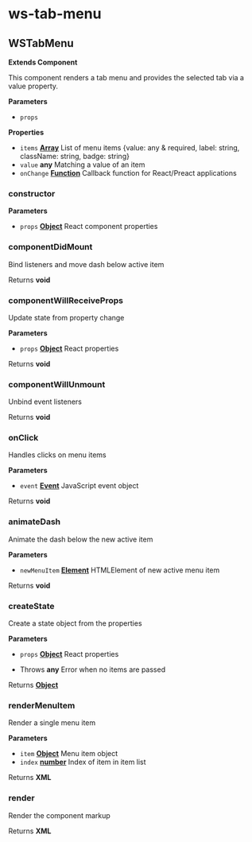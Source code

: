 # ws-tab-menu
## WSTabMenu

**Extends Component**

This component renders a tab menu and provides the selected tab via a value property.

**Parameters**

-   `props`  

**Properties**

-   `items` **[Array](https://developer.mozilla.org/en-US/docs/Web/JavaScript/Reference/Global_Objects/Array)** List of menu items {value: any & required, label: string, className: string, badge: string}
-   `value` **any** Matching a value of an item
-   `onChange` **[Function](https://developer.mozilla.org/en-US/docs/Web/JavaScript/Reference/Statements/function)** Callback function for React/Preact applications

### constructor

**Parameters**

-   `props` **[Object](https://developer.mozilla.org/en-US/docs/Web/JavaScript/Reference/Global_Objects/Object)** React component properties

### componentDidMount

Bind listeners and move dash below active item

Returns **void** 

### componentWillReceiveProps

Update state from property change

**Parameters**

-   `props` **[Object](https://developer.mozilla.org/en-US/docs/Web/JavaScript/Reference/Global_Objects/Object)** React properties

Returns **void** 

### componentWillUnmount

Unbind event listeners

Returns **void** 

### onClick

Handles clicks on menu items

**Parameters**

-   `event` **[Event](https://developer.mozilla.org/en-US/docs/Web/API/Event)** JavaScript event object

Returns **void** 

### animateDash

Animate the dash below the new active item

**Parameters**

-   `newMenuItem` **[Element](https://developer.mozilla.org/en-US/docs/Web/API/Element)** HTMLElement of new active menu item

Returns **void** 

### createState

Create a state object from the properties

**Parameters**

-   `props` **[Object](https://developer.mozilla.org/en-US/docs/Web/JavaScript/Reference/Global_Objects/Object)** React properties


-   Throws **any** Error when no items are passed

Returns **[Object](https://developer.mozilla.org/en-US/docs/Web/JavaScript/Reference/Global_Objects/Object)** 

### renderMenuItem

Render a single menu item

**Parameters**

-   `item` **[Object](https://developer.mozilla.org/en-US/docs/Web/JavaScript/Reference/Global_Objects/Object)** Menu item object
-   `index` **[number](https://developer.mozilla.org/en-US/docs/Web/JavaScript/Reference/Global_Objects/Number)** Index of item in item list

Returns **XML** 

### render

Render the component markup

Returns **XML** 
